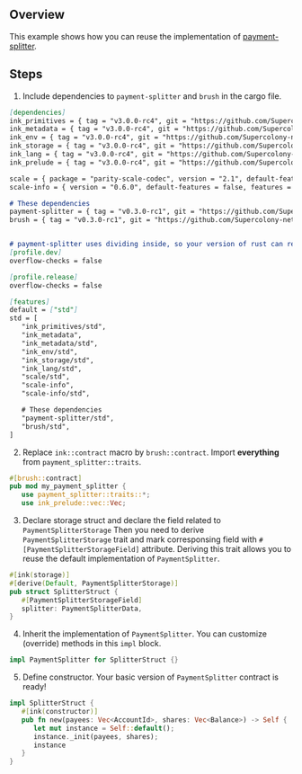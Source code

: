 ## Overview

This example shows how you can reuse the implementation of
[payment-splitter](https://github.com/Supercolony-net/openbrush-contracts/tree/main/contracts/finance/payment-splitter).

## Steps

1. Include dependencies to `payment-splitter` and `brush` in the cargo file.

```markdown
[dependencies]
ink_primitives = { tag = "v3.0.0-rc4", git = "https://github.com/Supercolony-net/ink", default-features = false }
ink_metadata = { tag = "v3.0.0-rc4", git = "https://github.com/Supercolony-net/ink", default-features = false, features = ["derive"], optional = true }
ink_env = { tag = "v3.0.0-rc4", git = "https://github.com/Supercolony-net/ink", default-features = false }
ink_storage = { tag = "v3.0.0-rc4", git = "https://github.com/Supercolony-net/ink", default-features = false }
ink_lang = { tag = "v3.0.0-rc4", git = "https://github.com/Supercolony-net/ink", default-features = false }
ink_prelude = { tag = "v3.0.0-rc4", git = "https://github.com/Supercolony-net/ink", default-features = false }

scale = { package = "parity-scale-codec", version = "2.1", default-features = false, features = ["derive"] }
scale-info = { version = "0.6.0", default-features = false, features = ["derive"], optional = true }

# These dependencies
payment-splitter = { tag = "v0.3.0-rc1", git = "https://github.com/Supercolony-net/openbrush-contracts", default-features = false }
brush = { tag = "v0.3.0-rc1", git = "https://github.com/Supercolony-net/openbrush-contracts", default-features = false }


# payment-splitter uses dividing inside, so your version of rust can require you to disable check overflow.
[profile.dev]
overflow-checks = false

[profile.release]
overflow-checks = false

[features]
default = ["std"]
std = [
   "ink_primitives/std",
   "ink_metadata",
   "ink_metadata/std",
   "ink_env/std",
   "ink_storage/std",
   "ink_lang/std",
   "scale/std",
   "scale-info",
   "scale-info/std",

   # These dependencies   
   "payment-splitter/std",
   "brush/std",
]
```

2. Replace `ink::contract` macro by `brush::contract`.
   Import **everything** from `payment_splitter::traits`.

```rust
#[brush::contract]
pub mod my_payment_splitter {
   use payment_splitter::traits::*;
   use ink_prelude::vec::Vec;
```

3. Declare storage struct and declare the field related to `PaymentSplitterStorage`
   Then you need to derive `PaymentSplitterStorage` trait and mark corresponsing field
   with `#[PaymentSplitterStorageField]` attribute. Deriving this trait allows you to reuse
   the default implementation of `PaymentSplitter`.

```rust
#[ink(storage)]
#[derive(Default, PaymentSplitterStorage)]
pub struct SplitterStruct {
   #[PaymentSplitterStorageField]
   splitter: PaymentSplitterData,
}
```

4. Inherit the implementation of `PaymentSplitter`. You can customize (override) methods in this `impl` block.

```rust
impl PaymentSplitter for SplitterStruct {}
```

5. Define constructor. Your basic version of `PaymentSplitter` contract is ready!

```rust
impl SplitterStruct {
   #[ink(constructor)]
   pub fn new(payees: Vec<AccountId>, shares: Vec<Balance>) -> Self {
      let mut instance = Self::default();
      instance._init(payees, shares);
      instance
   }
}
```
